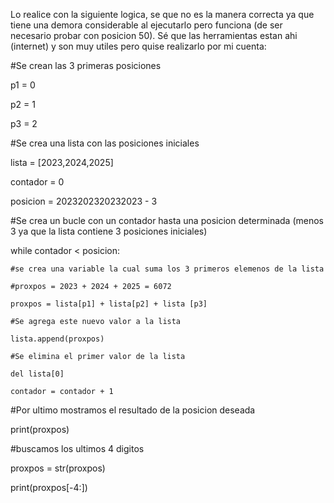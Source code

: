 Lo realice con la siguiente logica, se que no es la manera correcta ya que tiene una demora considerable al ejecutarlo pero funciona (de ser necesario probar con posicion 50). Sé que las herramientas estan ahi (internet) y son muy utiles pero quise realizarlo por mi cuenta:

#Se crean las 3 primeras posiciones

p1 = 0

p2 = 1

p3 = 2

#Se crea una lista con las posiciones iniciales

lista = [2023,2024,2025]

contador = 0

posicion = 2023202320232023 - 3

#Se crea un bucle con un contador hasta una posicion determinada (menos 3 ya que la lista contiene 3 posiciones iniciales)

while contador < posicion:

    #se crea una variable la cual suma los 3 primeros elemenos de la lista
    
    #proxpos = 2023 + 2024 + 2025 = 6072
    
    proxpos = lista[p1] + lista[p2] + lista [p3]
    
    #Se agrega este nuevo valor a la lista
    
    lista.append(proxpos)

    #Se elimina el primer valor de la lista
    
    del lista[0]
    
    contador = contador + 1
    

#Por ultimo mostramos el resultado de la posicion deseada

print(proxpos)

#buscamos los ultimos 4 digitos

proxpos = str(proxpos)

print(proxpos[-4:])

